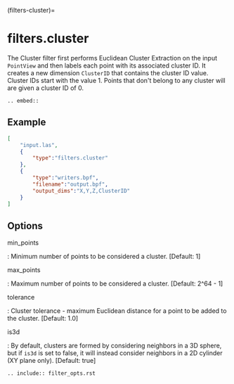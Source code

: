(filters-cluster)=

# filters.cluster

The Cluster filter first performs Euclidean Cluster Extraction on the input
`PointView` and then labels each point with its associated cluster ID.
It creates a new dimension `ClusterID` that contains the cluster ID value.
Cluster IDs start with the value 1.  Points that don't belong to any
cluster will are given a cluster ID of 0.

```{eval-rst}
.. embed::
```

## Example

```json
[
    "input.las",
    {
        "type":"filters.cluster"
    },
    {
        "type":"writers.bpf",
        "filename":"output.bpf",
        "output_dims":"X,Y,Z,ClusterID"
    }
]
```

## Options

min_points

: Minimum number of points to be considered a cluster. \[Default: 1\]

max_points

: Maximum number of points to be considered a cluster. \[Default: 2^64 - 1\]

tolerance

: Cluster tolerance - maximum Euclidean distance for a point to be added to the
  cluster. \[Default: 1.0\]

is3d

: By default, clusters are formed by considering neighbors in a 3D sphere, but
  if `is3d` is set to false, it will instead consider neighbors in a 2D
  cylinder (XY plane only). \[Default: true\]

```{eval-rst}
.. include:: filter_opts.rst
```
